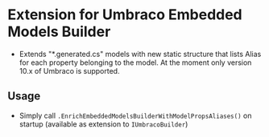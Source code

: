 # Extension for Umbraco Embedded Models Builder

* Extends "*.generated.cs" models with new static structure that lists Alias for each property belonging to the model.
At the moment only version 10.x of Umbraco is supported.

## Usage

* Simply call `.EnrichEmbeddedModelsBuilderWithModelPropsAliases()` on startup (available as extension to `IUmbracoBuilder`)